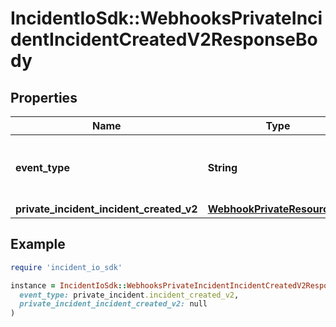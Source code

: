 # IncidentIoSdk::WebhooksPrivateIncidentIncidentCreatedV2ResponseBody

## Properties

| Name | Type | Description | Notes |
| ---- | ---- | ----------- | ----- |
| **event_type** | **String** | What type of event is this webhook for? |  |
| **private_incident_incident_created_v2** | [**WebhookPrivateResourceV2**](WebhookPrivateResourceV2.md) |  |  |

## Example

```ruby
require 'incident_io_sdk'

instance = IncidentIoSdk::WebhooksPrivateIncidentIncidentCreatedV2ResponseBody.new(
  event_type: private_incident.incident_created_v2,
  private_incident_incident_created_v2: null
)
```


